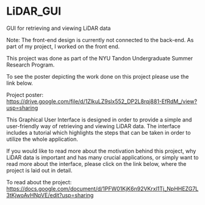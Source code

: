 # LiDAR_GUI
GUI for retrieving and viewing LiDAR data

Note: The front-end design is currently not connected to the back-end. As part of my project, I worked on the front end.

This project was done as part of the NYU Tandon Undergraduate Summer Research Program.

To see the poster depicting the work done on this project please use the link below.

Project poster: https://drive.google.com/file/d/1ZlkuLZ9slx552_DP2L8rqj881-EfRdM_/view?usp=sharing

This Graphical User Interface is designed in order to provide a simple and user-friendly way of retrieving and viewing LiDAR data.
The interface includes a tutorial which highlights the steps that can be taken in order to utilize the whole application.

If you would like to read more about the motivation behind this project, why LiDAR data is important and has many crucial applications, 
or simply want to read more about the interface, please click on the link below, where the project is laid out in detail.

To read about the project: https://docs.google.com/document/d/1PFW01KjK6n92VKrxl1Tj_NpHHEZG7L3tKjwoAvHNpVE/edit?usp=sharing
